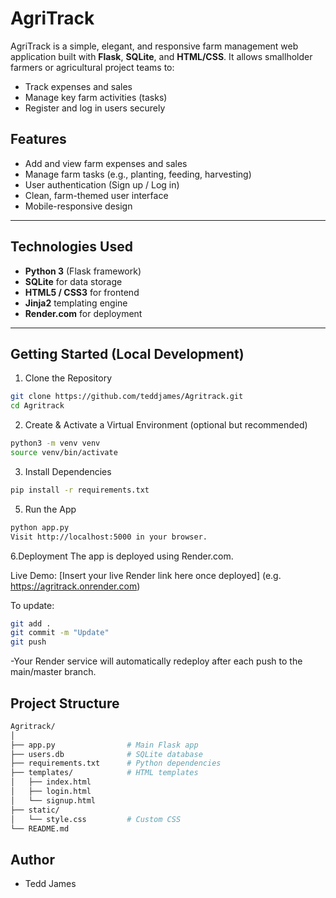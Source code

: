 # AgriTrack

AgriTrack is a simple, elegant, and responsive farm management web application built with **Flask**, **SQLite**, and **HTML/CSS**. It allows smallholder farmers or agricultural project teams to:

- Track expenses and sales
- Manage key farm activities (tasks)
- Register and log in users securely

## Features

- Add and view farm expenses and sales
- Manage farm tasks (e.g., planting, feeding, harvesting)
- User authentication (Sign up / Log in)
- Clean, farm-themed user interface
- Mobile-responsive design

---

## Technologies Used

- **Python 3** (Flask framework)
- **SQLite** for data storage
- **HTML5 / CSS3** for frontend
- **Jinja2** templating engine
- **Render.com** for deployment

---

## Getting Started (Local Development)

1. Clone the Repository
```bash
git clone https://github.com/teddjames/Agritrack.git
cd Agritrack
```

2. Create & Activate a Virtual Environment (optional but recommended)
```bash
python3 -m venv venv
source venv/bin/activate
```
3. Install Dependencies
```bash
pip install -r requirements.txt
```
5. Run the App
```bash
python app.py
Visit http://localhost:5000 in your browser.
```

6.Deployment
The app is deployed using Render.com.

Live Demo: [Insert your live Render link here once deployed]
(e.g. https://agritrack.onrender.com)

To update:

```bash
git add .
git commit -m "Update"
git push
```
-Your Render service will automatically redeploy after each push to the main/master branch.

## Project Structure
```bash
Agritrack/
│
├── app.py                # Main Flask app
├── users.db              # SQLite database
├── requirements.txt      # Python dependencies
├── templates/            # HTML templates
│   ├── index.html
│   ├── login.html
│   └── signup.html
├── static/
│   └── style.css         # Custom CSS
└── README.md
```

## Author
- Tedd James
